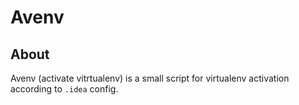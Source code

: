 # Avenv
## About
Avenv (activate vitrtualenv) is a small script for virtualenv activation according to ```.idea``` config.
